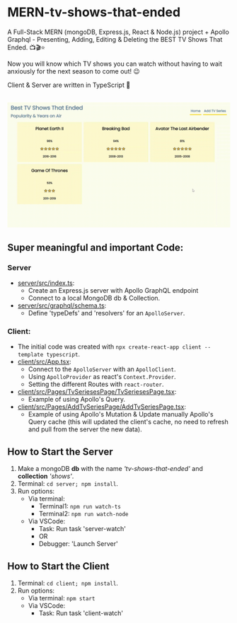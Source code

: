 # MERN-tv-shows-that-ended
A Full-Stack MERN (mongoDB, Express.js, React & Node.js) project + Apollo Graphql - Presenting, Adding, Editing & Deleting the BEST TV Shows That Ended. 📺🎬⭐

Now you will know which TV shows you can watch without having to wait anxiously for the next season to come out! 😉

Client & Server are written in TypeScript 🚀
<br>
<br>

![Demo of 'MERN-tv-shows-that-ended' Project](/MERN-Best-TV-Shows-that-Ended.gif)

## Super meaningful and important Code:
### Server
- [server/src/index.ts](server/src/index.ts):
    - Create an Express.js server with Apollo GraphQL endpoint
    - Connect to a local MongoDB db & Collection.
- [server/src/graphql/schema.ts](server/src/graphql/schema.ts):
    - Define 'typeDefs' and 'resolvers' for an `ApolloServer`.

### Client:
- The initial code was created with ```npx create-react-app client --template typescript```.
- [client/src/App.tsx](client/src/App.tsx):
    - Connect to the `ApolloServer` with an `ApolloClient`.
    - Using `ApolloProvider` as react's `Context.Provider`.
    - Setting the different Routes with `react-router`.
- [client/src/Pages/TvSeriesesPage/TvSeriesesPage.tsx](client/src/Pages/TvSeriesesPage/TvSeriesesPage.tsx):
    - Example of using Apollo's Query.
- [client/src/Pages/AddTvSeriesPage/AddTvSeriesPage.tsx](client/src/Pages/AddTvSeriesPage/AddTvSeriesPage.tsx):
    - Example of using Apollo's Mutation & Update manually Apollo's Query cache (this will updated the client's cache, no need to refresh and pull from the server the new data).

## How to Start the Server
1. Make a mongoDB **db** with the name *'tv-shows-that-ended'* and **collection** *'shows'*.
2. Terminal: ```cd server; npm install```.
3. Run options:
    - Via terminal:
        - Terminal1: ```npm run watch-ts```
        - Terminal2: ```npm run watch-node```
    - Via VSCode:
        - Task: Run task 'server-watch'
        - OR
        - Debugger: 'Launch Server'

## How to Start the Client
1. Terminal: ```cd client; npm install```.
2. Run options:
    - Via terminal: ```npm start```
    - Via VSCode:
        - Task: Run task 'client-watch'